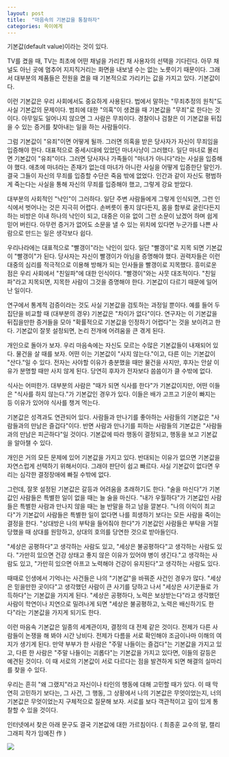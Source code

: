 ```yaml
---
layout: post
title:  "마음속의 기본값을 통찰하자"
categories: 옥이에게
---
```


기본값(default value)이라는 것이 있다.

TV를 켰을 때, TV는 최초에 어떤 채널을 가리킨 채 사용자의 선택을 기다린다. 아무 채널도 아닌 곳에 멈추어 지지직거리는 화면을 내보낼 수는 없는 노릇이기 때문이다. 그래서 대부분의 제품들은 전원을 켰을 때 기본적으로 가리키는 값을 가지고 있다. 기본값이다.

이런 기본값은 우리 사회에서도 중요하게 사용된다. 법에서 말하는 "무죄추정의 원칙"도 사실 기본값의 문제이다. 범죄에 대한 "의혹"이 생겼을 때 기본값을 "무죄"로 한다는 것이다. 아무일도 일어나지 않으면 그 사람은 무죄이다. 경찰이나 검찰은 이 기본값을 뒤집을 수 있는 증거를 찾아내는 일을 하는 사람들이다.

그럼 기본값이 "유죄"이면 어떻게 될까. 그러면 의혹을 받은 당사자가 자신이 무죄임을 입증해야 한다. 대표적으로 중세시대에 있었던 마녀사냥이 그러했다. 일단 마녀로 몰리면 기본값이 "유죄"이다. 그러면 당사자나 가족들이 "마녀가 아니다"라는 사실을 입증해야 했다. 애초에 마녀라는 존재가 없는데 마녀가 아니란 사실을 어떻게 입증한단 말인가. 결국 그들이 자신의 무죄를 입증할 수단은 죽음 밖에 없었다. 인간과 같이 자신도 평범하게 죽는다는 사실을 통해 자신의 무죄를 입증해야 했고, 그렇게 강요 받았다.

대부분의 사회적인 "낙인"이 그러하다. 일단 주변 사람들에게 그렇게 인식되면, 그런 인식에서 벗어나는 것은 지극히 어렵다. 손버릇이 좋지 않다든지, 몸을 함부로 굴린다든지 하는 비방은 이내 하나의 낙인이 되고, 대중은 이유 없이 그런 소문이 났겠어 하며 쉽게 믿어 버린다. 아무런 증거가 없어도 소문을 낼 수 있는 위치에 있다면 누군가를 나쁜 사람으로 만드는 일은 생각보다 쉽다.

우리나라에는 대표적으로 "빨갱이"라는 낙인이 있다. 일단 "빨갱이"로 지목 되면 기본값이 "빨갱이"가 된다. 당사자는 자신이 빨갱이가 아님을 증명해야 했다. 권력자들은 이런 대중의 심리를 적극적으로 이용해 방해가 되는 인사들을 빨갱이로 지목했다. 흥미로운 점은 우리 사회에서 "친일파"에 대한 인식이다. "빨갱이"와는 사뭇 대조적이다. "친일파"라고 지목되면, 지목한 사람이 그것을 증명해야 한다. 기본값이 다르기 때문에 일어난 일이다.

연구에서 통계적 검증이라는 것도 사실 기본값을 검토하는 과정일 뿐이다. 예를 들어 두 집단을 비교할 때 (대부분의 경우) 기본값은 "차이가 없다"이다. 연구자는 이 기본값을 뒤집을만한 증거들을 모아 "확률적으로 기본값을 인정하기 어렵다"는 것을 보이려고 한다. 기본값이 잘못 설정되면, 논리 전개에 어려움을 큰 겪게 된다.

개인으로 돌아가 보자. 우리 마음속에는 자신도 모르는 수많은 기본값들이 내재되어 있다. 물건을 살 때를 보자. 어떤 이는 기본값이 "사지 않는다."이고, 다른 이는 기본값이 "산다."일 수 있다. 전자는 사야할 이유가 충분했을 때만 물건을 사지만, 후자는 안살 이유가 분명할 때만 사지 않게 된다. 당연히 후자가 전자보다 씀씀이가 클 수밖에 없다.

식사는 어떠한가. 대부분의 사람은 "때가 되면 식사를 한다"가 기본값이지만, 어떤 이들은 "식사를 하지 않는다."가 기본값인 경우가 있다. 이들은 배가 고프고 기운이 빠지는 등 이유가 있어야 식사를 챙겨 먹는다.

기본값은 성격과도 연관되어 있다. 사람들과 만나기를 좋아하는 사람들의 기본값은 "사람들과의 만남은 즐겁다"이다. 반면 사람과 만나기를 피하는 사람들의 기본값은 "사람들과의 만남은 피곤하다"일 것이다. 기본값에 따라 행동이 결정되고, 행동을 보고 기본값을 알아챌 수 있다.

개인은 거의 모든 문제에 있어 기본값을 가지고 있다. 반대되는 이유가 없으면 기본값을 자연스럽게 선택하기 위해서이다. 그래야 판단이 쉽고 빠르다. 사실 기본값이 없다면 우리는 심각한 결정장애에 빠질 수밖에 없다.

그런데, 잘못 설정된 기본값은 갈등과 어려움을 초래하기도 한다. "술을 마신다"가 기본값인 사람들은 특별한 일이 없을 때는 늘 술을 마신다. "내가 우월하다"가 기본값인 사람들은 특별한 사람과 만나지 않을 때는 늘 반말을 하고 남을 깔본다. "나의 이익이 최고다"가 기본값이 사람들은 특별한 일이 없다면 나를 희생하기 보다는 모든 사람을 죽이는 결정을 한다. "상대방은 나의 부탁을 들어줘야 한다"가 기본값인 사람들은 부탁을 거절 당했을 때 상대를 원망하고, 상대의 호의를 당연한 것으로 받아들인다.

"세상은 공평하다"고 생각하는 사람도 있고, "세상은 불공평하다"고 생각하는 사람도 있다. "가만히 있으면 건강 상태고 좋지 않은 이유가 있어야 병이 생긴다."고 생각하는 사람도 있고, "가만히 있으면 아프고 노력해야 건강이 유지된다"고 생각하는 사람도 있다.

때때로 인생에서 기억나는 사건들은 나의 "기본값"을 바꿔준 사건인 경우가 많다. "세상은 믿을만한 곳이다"고 생각했던 사람이 큰 사기를 당하고 나서 "세상은 사기꾼들로 가득하다"는 기본값을 가지게 된다. "세상은 공평하다, 노력은 보상받는다"라고 생각했던 사람이 학연이나 지연으로 밀려나게 되면 "세상은 불공평하고, 노력은 배신하기도 한다"라는 기본값을 가지게 되기도 한다.

이런 마음속 기본값은 일종의 세계관이자, 결정의 대 전제 같은 것이다. 전제가 다른 사람들이 논쟁을 해 봐야 시간 낭비다. 전제가 다름을 서로 확인해야 조금이나마 이해의 여지가 생기게 된다. 만약 부부가 한 사람은 "주말 나들이는 즐겁다"는 기본값을 가지고 있고, 다른 한 사람은 "주말 나들이는 괴롭다"는 기본값을 가지고 있다면, 이들의 갈등은 예견된 것이다. 이 때 서로의 기본값이 서로 다르다는 점을 발견하게 되면 해결의 실마리를 찾을 수 있다.

우리는 흔히 "왜 그랬지"라고 자신이나 타인의 행동에 대해 고민할 때가 있다. 이 때 막연히 고민하기 보다는, 그 사건, 그 행동, 그 상황에서 나의 기본값은 무엇이었는지, 너의 기본값은 무엇이었는지 구체적으로 질문해 보자. 서로를 보다 객관적이고 깊이 있게 통찰할 수 있을 것이다.

인터넷에서 찾은 아래 문구도 결국 기본값에 대한 가르침이다. ( 최종훈 교수의 말, 캘리그래피 작가 임예진 作 )

![](https://mblogthumb-phinf.pstatic.net/MjAxNzAzMjRfMTU5/MDAxNDkwMzM5NDc3OTk2.TCbqqJZR9zfcdKvnQuJ1mL1jL1b4aG_KDreVMVRqS1Ag.VpOQ7QgoZM1H5LlBwAUsFWPz1licjLBrYwhNrTQ93Iog.JPEG.yeajin11/%EC%A2%8B%EC%9D%80%EA%B8%80%EA%B7%80.jpg?type=w800)
